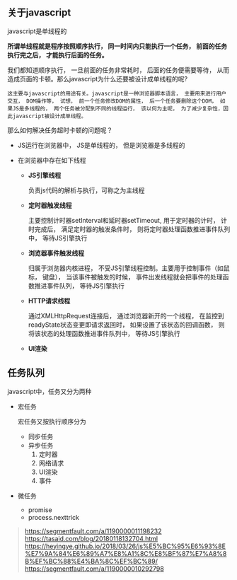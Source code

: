 ## 关于javascript
javascript是单线程的

**所谓单线程就是程序按照顺序执行， 同一时间内只能执行一个任务， 前面的任务执行完之后， 才能执行后面的任务。**

我们都知道顺序执行， 一旦前面的任务非常耗时， 后面的任务便需要等待， 从而造成页面的卡顿。那么javascript为什么还要被设计成单线程的呢? 

    这主要与javascript的用途有关。javascript是一种浏览器脚本语言， 主要用来进行用户交互， DOM操作等， 试想， 前一个任务修改DOM的属性， 后一个任务要删除这个DOM， 如果JS是多线程的， 两个任务被分配到不同的线程运行， 该以何为主呢， 为了减少复杂性，因此javascript被设计成单线程。

那么如何解决任务超时卡顿的问题呢？

- JS运行在浏览器中， JS是单线程的， 但是浏览器是多线程的
- 在浏览器中存在如下线程

    - **JS引擎线程**

        负责js代码的解析与执行，可称之为主线程
    - **定时器触发线程**

        主要控制计时器setInterval和延时器setTimeout, 用于定时器的计时， 计时完成后， 满足定时器的触发条件时， 则将定时器处理函数推进事件队列中， 等待JS引擎执行
    - **浏览器事件触发线程**

        归属于浏览器内核进程， 不受JS引擎线程控制。主要用于控制事件（如鼠标， 键盘）， 当该事件被触发的时候， 事件出发线程就会把事件的处理函数推进事件队列， 等待JS引擎执行
    - **HTTP请求线程**

        通过XMLHttpRequest连接后， 通过浏览器新开的一个线程， 在监控到readyState状态变更即请求返回时， 如果设置了该状态的回调函数， 则将该状态的处理函数推进事件队列中， 等待JS引擎执行
    - **UI渲染**

## 任务队列
javascript中，任务又分为两种
- 宏任务

    宏任务又按执行顺序分为
    - 同步任务
    - 异步任务
        1. 定时器
        2. 网络请求
        3. UI渲染
        4. 事件

- 微任务
    - promise
    - process.nexttrick












> https://segmentfault.com/a/1190000011198232
> https://tasaid.com/blog/20180118132704.html
> https://heyingye.github.io/2018/03/26/js%E5%BC%95%E6%93%8E%E7%9A%84%E6%89%A7%E8%A1%8C%E8%BF%87%E7%A8%8B%EF%BC%88%E4%BA%8C%EF%BC%89/
>https://segmentfault.com/a/1190000010292798